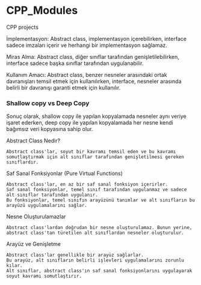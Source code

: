 # CPP_Modules
CPP projects

İmplementasyon: Abstract class, implementasyon içerebilirken, interface sadece imzaları içerir ve herhangi bir implementasyon sağlamaz.

Miras Alma: Abstract class, diğer sınıflar tarafından genişletilebilirken, interface sadece başka sınıflar tarafından uygulanabilir.

Kullanım Amacı: Abstract class, benzer nesneler arasındaki ortak davranışları temsil etmek için kullanılırken, interface, nesneler arasında belirli bir davranışı garanti etmek için kullanılır.

### Shallow copy vs Deep Copy

Sonuç olarak, shallow copy ile yapılan kopyalamada nesneler aynı veriye işaret ederken, deep copy ile yapılan kopyalamada her nesne kendi bağımsız veri kopyasına sahip olur. 

Abstract Class Nedir?

    Abstract class'lar, soyut bir kavramı temsil eden ve bu kavramı somutlaştırmak için alt sınıflar tarafından genişletilmesi gereken sınıflardır.

Saf Sanal Fonksiyonlar (Pure Virtual Functions)

    Abstract class'lar, en az bir saf sanal fonksiyon içerirler.
    Saf sanal fonksiyonlar, temel sınıf tarafından uygulanmaz ve sadece alt sınıflar tarafından uygulanır.
    Bu fonksiyonlar, temel sınıfın arayüzünü tanımlar ve alt sınıfların bu arayüzü uygulamalarını sağlar.

Nesne Oluşturulamazlar

    Abstract class'lardan doğrudan bir nesne oluşturulamaz. Bunun yerine, abstract class'tan türetilen alt sınıflardan nesneler oluşturulur.

Arayüz ve Genişletme

    Abstract class'lar genellikle bir arayüz sağlarlar.
    Bu arayüz, alt sınıfların belirli işlevleri uygulamalarını zorunlu kılar.
    Alt sınıflar, abstract class'ın saf sanal fonksiyonlarını uygulayarak soyut kavramı somutlaştırır.
